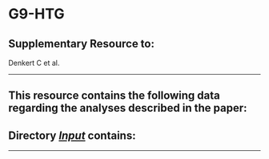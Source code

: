 # G9-HTG


## Supplementary Resource to:  

Denkert C et al. 



************************************************************

## This resource contains the following data regarding the analyses described in the paper:

## Directory [*Input*](https://github.com/tkarn/G9-HTG/blob/master/Input/) contains:



************************************************************

 
